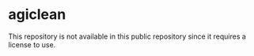 # agiclean
This repository is not available in this public repository since it requires a license to use.
